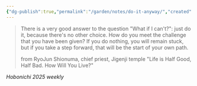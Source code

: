 ```yaml
---
{"dg-publish":true,"permalink":"/garden/notes/do-it-anyway/","created":"2024-12-29T21:09:26.060-05:00","updated":"2025-01-31T23:01:16.157-05:00"}
---
```



> There is a very good answer to the question "What if I can't?": just do it, because there's no other choice. How do you meet the challenge that you have been given? If you do nothing, you will remain stuck, but if you take a step forward, that will be the start of your own path.
> 
> from RyoJun Shionuma, chief priest, Jigenji temple 
> "Life is Half Good, Half Bad. How Will You Live?"

_Hobonichi 2025 weekly_ 


